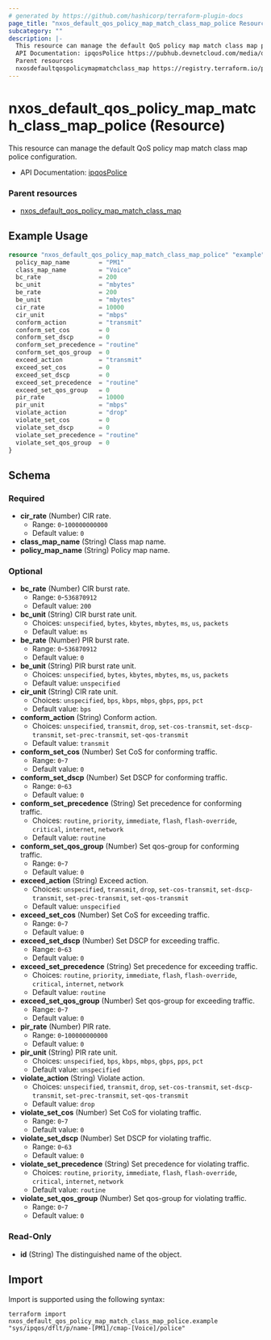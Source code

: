```yaml
---
# generated by https://github.com/hashicorp/terraform-plugin-docs
page_title: "nxos_default_qos_policy_map_match_class_map_police Resource - terraform-provider-nxos"
subcategory: ""
description: |-
  This resource can manage the default QoS policy map match class map police configuration.
  API Documentation: ipqosPolice https://pubhub.devnetcloud.com/media/dme-docs-10-2-2/docs/Qos/ipqos:Police/
  Parent resources
  nxosdefaultqospolicymapmatchclass_map https://registry.terraform.io/providers/netascode/nxos/latest/docs/resources/default_qos_policy_map_match_class_map
---
```


# nxos_default_qos_policy_map_match_class_map_police (Resource)

This resource can manage the default QoS policy map match class map police configuration.

- API Documentation: [ipqosPolice](https://pubhub.devnetcloud.com/media/dme-docs-10-2-2/docs/Qos/ipqos:Police/)

### Parent resources

- [nxos_default_qos_policy_map_match_class_map](https://registry.terraform.io/providers/netascode/nxos/latest/docs/resources/default_qos_policy_map_match_class_map)

## Example Usage

```terraform
resource "nxos_default_qos_policy_map_match_class_map_police" "example" {
  policy_map_name        = "PM1"
  class_map_name         = "Voice"
  bc_rate                = 200
  bc_unit                = "mbytes"
  be_rate                = 200
  be_unit                = "mbytes"
  cir_rate               = 10000
  cir_unit               = "mbps"
  conform_action         = "transmit"
  conform_set_cos        = 0
  conform_set_dscp       = 0
  conform_set_precedence = "routine"
  conform_set_qos_group  = 0
  exceed_action          = "transmit"
  exceed_set_cos         = 0
  exceed_set_dscp        = 0
  exceed_set_precedence  = "routine"
  exceed_set_qos_group   = 0
  pir_rate               = 10000
  pir_unit               = "mbps"
  violate_action         = "drop"
  violate_set_cos        = 0
  violate_set_dscp       = 0
  violate_set_precedence = "routine"
  violate_set_qos_group  = 0
}
```

<!-- schema generated by tfplugindocs -->
## Schema

### Required

- **cir_rate** (Number) CIR rate.
  - Range: `0`-`100000000000`
  - Default value: `0`
- **class_map_name** (String) Class map name.
- **policy_map_name** (String) Policy map name.

### Optional

- **bc_rate** (Number) CIR burst rate.
  - Range: `0`-`536870912`
  - Default value: `200`
- **bc_unit** (String) CIR burst rate unit.
  - Choices: `unspecified`, `bytes`, `kbytes`, `mbytes`, `ms`, `us`, `packets`
  - Default value: `ms`
- **be_rate** (Number) PIR burst rate.
  - Range: `0`-`536870912`
  - Default value: `0`
- **be_unit** (String) PIR burst rate unit.
  - Choices: `unspecified`, `bytes`, `kbytes`, `mbytes`, `ms`, `us`, `packets`
  - Default value: `unspecified`
- **cir_unit** (String) CIR rate unit.
  - Choices: `unspecified`, `bps`, `kbps`, `mbps`, `gbps`, `pps`, `pct`
  - Default value: `bps`
- **conform_action** (String) Conform action.
  - Choices: `unspecified`, `transmit`, `drop`, `set-cos-transmit`, `set-dscp-transmit`, `set-prec-transmit`, `set-qos-transmit`
  - Default value: `transmit`
- **conform_set_cos** (Number) Set CoS for conforming traffic.
  - Range: `0`-`7`
  - Default value: `0`
- **conform_set_dscp** (Number) Set DSCP for conforming traffic.
  - Range: `0`-`63`
  - Default value: `0`
- **conform_set_precedence** (String) Set precedence for conforming traffic.
  - Choices: `routine`, `priority`, `immediate`, `flash`, `flash-override`, `critical`, `internet`, `network`
  - Default value: `routine`
- **conform_set_qos_group** (Number) Set qos-group for conforming traffic.
  - Range: `0`-`7`
  - Default value: `0`
- **exceed_action** (String) Exceed action.
  - Choices: `unspecified`, `transmit`, `drop`, `set-cos-transmit`, `set-dscp-transmit`, `set-prec-transmit`, `set-qos-transmit`
  - Default value: `unspecified`
- **exceed_set_cos** (Number) Set CoS for exceeding traffic.
  - Range: `0`-`7`
  - Default value: `0`
- **exceed_set_dscp** (Number) Set DSCP for exceeding traffic.
  - Range: `0`-`63`
  - Default value: `0`
- **exceed_set_precedence** (String) Set precedence for exceeding traffic.
  - Choices: `routine`, `priority`, `immediate`, `flash`, `flash-override`, `critical`, `internet`, `network`
  - Default value: `routine`
- **exceed_set_qos_group** (Number) Set qos-group for exceeding traffic.
  - Range: `0`-`7`
  - Default value: `0`
- **pir_rate** (Number) PIR rate.
  - Range: `0`-`100000000000`
  - Default value: `0`
- **pir_unit** (String) PIR rate unit.
  - Choices: `unspecified`, `bps`, `kbps`, `mbps`, `gbps`, `pps`, `pct`
  - Default value: `unspecified`
- **violate_action** (String) Violate action.
  - Choices: `unspecified`, `transmit`, `drop`, `set-cos-transmit`, `set-dscp-transmit`, `set-prec-transmit`, `set-qos-transmit`
  - Default value: `drop`
- **violate_set_cos** (Number) Set CoS for violating traffic.
  - Range: `0`-`7`
  - Default value: `0`
- **violate_set_dscp** (Number) Set DSCP for violating traffic.
  - Range: `0`-`63`
  - Default value: `0`
- **violate_set_precedence** (String) Set precedence for violating traffic.
  - Choices: `routine`, `priority`, `immediate`, `flash`, `flash-override`, `critical`, `internet`, `network`
  - Default value: `routine`
- **violate_set_qos_group** (Number) Set qos-group for violating traffic.
  - Range: `0`-`7`
  - Default value: `0`

### Read-Only

- **id** (String) The distinguished name of the object.

## Import

Import is supported using the following syntax:

```shell
terraform import nxos_default_qos_policy_map_match_class_map_police.example "sys/ipqos/dflt/p/name-[PM1]/cmap-[Voice]/police"
```

